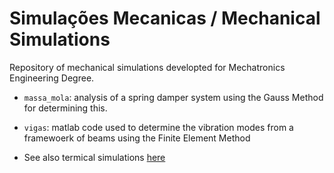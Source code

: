 # Simulações Mecanicas / Mechanical Simulations
Repository of mechanical simulations developted for Mechatronics Engineering Degree. 

* `massa_mola`: analysis of a spring damper system using the Gauss Method for determining this.

* `vigas`: matlab code used to determine the vibration modes from a framewoerk of beams using the Finite Element Method

* See also termical simulations [here](https://github.com/arielguerreiro/PMR3401_EP1) 
